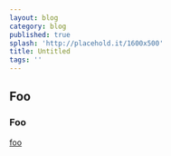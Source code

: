 ```yaml
---
layout: blog
category: blog
published: true
splash: 'http://placehold.it/1600x500'
title: Untitled
tags: ''
---
```



## Foo

### Foo

[foo](foo.com)
